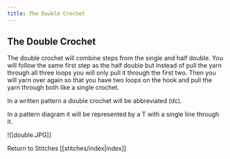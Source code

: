 ```yaml
---
title: The Double Crochet
---
```


## The Double Crochet 
The double crochet will combine steps from the single and half double. You will follow the same first step as the half double but instead of pull the yarn through all three loops you will only pull it through the first two. Then you will yarn over again so that you have two loops on the hook and pull the yarn through both like a single crochet. 

In a written pattern a double crochet will be abbreviated (dc).

In a pattern diagram it will be represented by a T with a single line through it.

![[double.JPG]]


Return to Stitches [[stitches/index|index]]